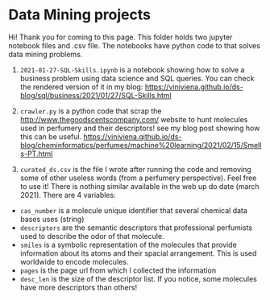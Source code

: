 # Data Mining projects

Hi! Thank you for coming to this page.
This folder holds two jupyter notebook files and .csv file. The notebooks have python code to that solves data mining problems.

1) ``2021-01-27-SQL-Skills.ipynb`` is a notebook showing how to solve a business problem using data science and SQL queries. You can check the rendered version of it in my blog: https://viniviena.github.io/ds-blog/sql/business/2021/01/27/SQL-Skills.html

2) ``crawler.py`` is a python code that scrap the http://www.thegoodscentscompany.com/ website to hunt molecules used in perfumery and their descriptors! 
see my blog post showing how this can be useful. https://viniviena.github.io/ds-blog/cheminformatics/perfumes/machine%20learning/2021/02/15/Smells-PT.html


3) ``curated_ds.csv`` is the file I wrote after running the code and removing some of other useless words (from a perfumery perspective). Feel free to use it! There is nothing similar available in the web up do date (march 2021). There are 4 variables:

* ``cas_number`` is a molecule unique identifier that several chemical data bases uses (string)
* ``descriptors`` are the semantic descriptors that professional perfumists used to describe the odor of that molecule.
* ``smiles`` is a symbolic representation of the molecules that provide information about its atoms and their spacial arrangement. This is used worldwide to encode molecules.
* ``pages`` is the page url from which I collected the information
* ``desc_len`` is the size of the descriptor list. If you notice, some molecules have more descriptors than others!


